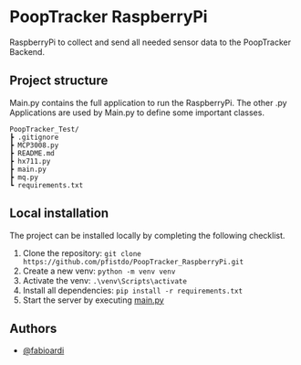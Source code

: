 # PoopTracker RaspberryPi

RaspberryPi to collect and send all needed sensor data to the PoopTracker Backend.


## Project structure

Main.py contains the full application to run the RaspberryPi. The other .py Applications are used by Main.py to define some important classes.

```
PoopTracker_Test/
┣ .gitignore
┣ MCP3008.py
┣ README.md
┣ hx711.py
┣ main.py
┣ mq.py
┗ requirements.txt
```

## Local installation

The project can be installed locally by completing the following checklist.

1. Clone the repository: `git clone https://github.com/pfistdo/PoopTracker_RaspberryPi.git`
2. Create a new venv: `python -m venv venv`
3. Activate the venv: `.\venv\Scripts\activate`
4. Install all dependencies: `pip install -r requirements.txt`
5. Start the server by executing [main.py](main.py)

## Authors

- [@fabioardi](https://github.com/fabioardi)
